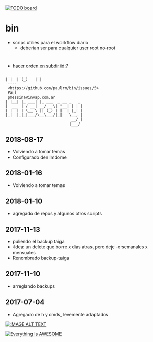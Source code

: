 [![TODO board](https://imdone.io/api/1.0/projects/5b76ce7739181b392aa142e3/badge)](https://imdone.io/app#/board/paulrm/bin)

# bin
- scrips utilies para el workflow diario
  - deberian ser para cualquier user root no-root


# 

- [hacer orden en subdir id:7](#todo:)



```
 _    _ _     _                   
| |  | (_)   | |                  
 ----
 <https://github.com/paulrm/bin/issues/5>
 Paul
 pmessina@invap.com.ar
| |__| |_ ___| |_ ___  _ __ _   _ 
|  __  | / __| __/ _ \| '__| | | |
| |  | | \__ \ || (_) | |  | |_| |
|_|  |_|_|___/\__\___/|_|   \__, |
                             __/ |
                            |___/ 
```

## 2018-08-17
* Volviendo a tomar temas 
* Configurado den Imdome

## 2018-01-16
* Volviendo a tomar temas

## 2018-01-10
* agregado de repos y algunos otros scripts

## 2017-11-13
* puliendo el backup taiga
* :Idea:  un delete que borre x dias atras, pero deje -x semanales x mensuales
* Renombrado backup-taiga

## 2017-11-10 
* arreglando backups

## 2017-07-04
* Agregado de h y cmds, levemente adaptados



[![IMAGE ALT TEXT](http://img.youtube.com/vi/0zZ2d0Xdnjg/0.jpg)](http://www.youtube.com/watch?v=0zZ2d0Xdnjg "Video Title")


[![Everything Is AWESOME](https://img.youtube.com/vi/StTqXEQ2l-Y/0.jpg)](https://www.youtube.com/watch?v=StTqXEQ2l-Y "Everything Is AWESOME")

